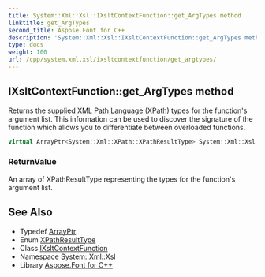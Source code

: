 ```yaml
---
title: System::Xml::Xsl::IXsltContextFunction::get_ArgTypes method
linktitle: get_ArgTypes
second_title: Aspose.Font for C++
description: 'System::Xml::Xsl::IXsltContextFunction::get_ArgTypes method. Returns the supplied XML Path Language (XPath) types for the function''s argument list. This information can be used to discover the signature of the function which allows you to differentiate between overloaded functions in C++.'
type: docs
weight: 100
url: /cpp/system.xml.xsl/ixsltcontextfunction/get_argtypes/
---
```

## IXsltContextFunction::get_ArgTypes method


Returns the supplied XML Path Language ([XPath](../../../system.xml.xpath/)) types for the function's argument list. This information can be used to discover the signature of the function which allows you to differentiate between overloaded functions.

```cpp
virtual ArrayPtr<System::Xml::XPath::XPathResultType> System::Xml::Xsl::IXsltContextFunction::get_ArgTypes()=0
```


### ReturnValue

An array of XPathResultType representing the types for the function's argument list.

## See Also

* Typedef [ArrayPtr](../../../system/arrayptr/)
* Enum [XPathResultType](../../../system.xml.xpath/xpathresulttype/)
* Class [IXsltContextFunction](../)
* Namespace [System::Xml::Xsl](../../)
* Library [Aspose.Font for C++](../../../)
